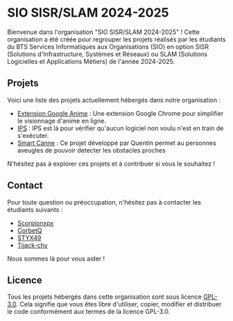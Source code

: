 # SIO SISR/SLAM 2024-2025

Bienvenue dans l'organisation "SIO SISR/SLAM 2024-2025" ! Cette organisation a été créée pour regrouper les projets réalisés par les étudiants du BTS Services Informatiques aux Organisations (SIO) en option SISR (Solutions d'Infrastructure, Systèmes et Réseaux) ou SLAM (Solutions Logicielles et Applications Métiers) de l'année 2024-2025.

## Projets

Voici une liste des projets actuellement hébergés dans notre organisation :

- [Extension Google Anime](https://github.com/SIO-SISR-2024/Extention-google-anime) : Une extension Google Chrome pour simplifier le visionnage d'anime en ligne.
- [IPS](https://github.com/SIO-SISR-2024/IPS) : IPS est là pour vérifier qu'aucun logiciel non voulu n'est en train de s'exécuter.
- [Smart Canne](https://github.com/SIO-SISR-2024/Smart-Canne-for-Blind-Person) : Ce projet développé par Quentin permet au personnes aveugles de pouvoir detecter les obstacles proches
  
N'hésitez pas à explorer ces projets et à contribuer si vous le souhaitez !

## Contact

Pour toute question ou préoccupation, n'hésitez pas à contacter les étudiants suivants :

- [Scorpionxpx](https://github.com/Scorpionxpx)
- [CorbetQ](https://github.com/CorbetQ)
- [STYX49](https://github.com/STYX49)
- [Tijack-chv](https://github.com/Tijack-chv)

Nous sommes là pour vous aider !

## Licence

Tous les projets hébergés dans cette organisation sont sous licence [GPL-3.0](LICENSE). Cela signifie que vous êtes libre d'utiliser, copier, modifier et distribuer le code conformément aux termes de la licence GPL-3.0.
